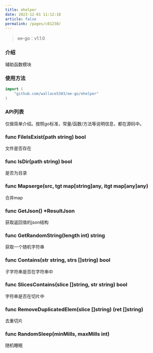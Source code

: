 ```yaml
---
title: ehelper
date: 2023-12-01 11:12:18
article: false
permalink: /pages/c01230/
---
```


> ee-go：v1.1.0

###  介绍
辅助函数模块

###  使用方法
```go
import (
	"github.com/wallace5303/ee-go/ehelper"
)
```

###  API列表
仅做简单介绍。按照go标准，常量/函数/方法等说明信息，都在源码中。

###  func FileIsExist(path string) bool
文件是否存在

###  func IsDir(path string) bool
是否为目录

###  func Mapserge(src, tgt map[string]any, itgt map[any]any)
合并map

###  func GetJson() *ResultJson
获取返回值的json结构

###  func GetRandomString(length int) string
获取一个随机字符串

### func Contains(str string, strs []string) bool
子字符串是否在字符串中

### func SlicesContains(slice []string, str string) bool
字符串是否在切片中

### func RemoveDuplicatedElem(slice []string) (ret []string)
去重切片

### func RandomSleep(minMills, maxMills int)
随机睡眠
